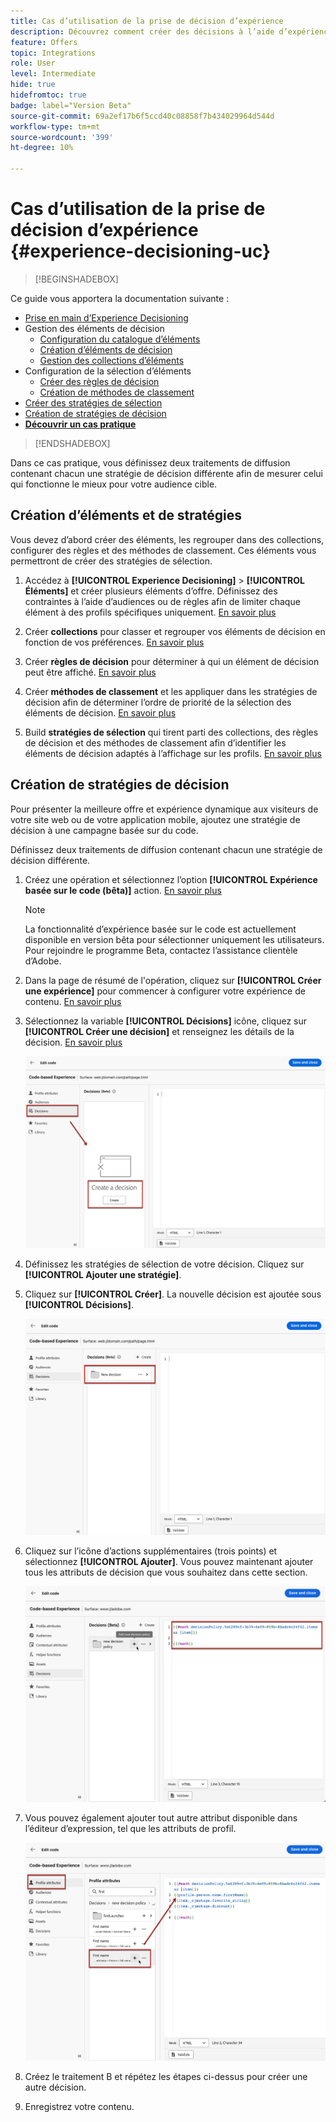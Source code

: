 ```yaml
---
title: Cas d’utilisation de la prise de décision d’expérience
description: Découvrez comment créer des décisions à l’aide d’expériences avec le canal basé sur le code
feature: Offers
topic: Integrations
role: User
level: Intermediate
hide: true
hidefromtoc: true
badge: label="Version Beta"
source-git-commit: 69a2ef17b6f5ccd40c08858f7b434029964d544d
workflow-type: tm+mt
source-wordcount: '399'
ht-degree: 10%

---
```


# Cas d’utilisation de la prise de décision d’expérience {#experience-decisioning-uc}

>[!BEGINSHADEBOX]

Ce guide vous apportera la documentation suivante :

* [Prise en main d’Experience Decisioning](gs-experience-decisioning.md)
* Gestion des éléments de décision
   * [Configuration du catalogue d’éléments](catalogs.md)
   * [Création d’éléments de décision](items.md)
   * [Gestion des collections d’éléments](collections.md)
* Configuration de la sélection d’éléments
   * [Créer des règles de décision](rules.md)
   * [Création de méthodes de classement](ranking.md)
* [Créer des stratégies de sélection](selection-strategies.md)
* [Création de stratégies de décision](create-decision.md)
* **[Découvrir un cas pratique](experience-decisioning-uc.md)**

>[!ENDSHADEBOX]

Dans ce cas pratique, vous définissez deux traitements de diffusion contenant chacun une stratégie de décision différente afin de mesurer celui qui fonctionne le mieux pour votre audience cible.

## Création d’éléments et de stratégies

Vous devez d’abord créer des éléments, les regrouper dans des collections, configurer des règles et des méthodes de classement. Ces éléments vous permettront de créer des stratégies de sélection.

1. Accédez à **[!UICONTROL Experience Decisioning]** > **[!UICONTROL Éléments]** et créer plusieurs éléments d’offre. Définissez des contraintes à l’aide d’audiences ou de règles afin de limiter chaque élément à des profils spécifiques uniquement. [En savoir plus](items.md)

   <!--
   1. From the items list, click the **[!UICONTROL Edit schema]** button  and edit the custom attributes if needed. [Learn how to work with catalogs](catalogs.md)-->

1. Créer **collections** pour classer et regrouper vos éléments de décision en fonction de vos préférences. [En savoir plus](collections.md)

1. Créer **règles de décision** pour déterminer à qui un élément de décision peut être affiché. [En savoir plus](rules.md)

1. Créer **méthodes de classement** et les appliquer dans les stratégies de décision afin de déterminer l’ordre de priorité de la sélection des éléments de décision. [En savoir plus](ranking.md)

1. Build **stratégies de sélection** qui tirent parti des collections, des règles de décision et des méthodes de classement afin d’identifier les éléments de décision adaptés à l’affichage sur les profils. [En savoir plus](selection-strategies.md)

## Création de stratégies de décision

Pour présenter la meilleure offre et expérience dynamique aux visiteurs de votre site web ou de votre application mobile, ajoutez une stratégie de décision à une campagne basée sur du code.

Définissez deux traitements de diffusion contenant chacun une stratégie de décision différente.

1. Créez une opération et sélectionnez l’option **[!UICONTROL Expérience basée sur le code (bêta)]** action. [En savoir plus](../code-based/create-code-based.md)

   >[!NOTE]
   >
   >La fonctionnalité d’expérience basée sur le code est actuellement disponible en version bêta pour sélectionner uniquement les utilisateurs. Pour rejoindre le programme Beta, contactez l’assistance clientèle d’Adobe.

1. Dans la page de résumé de l&#39;opération, cliquez sur **[!UICONTROL Créer une expérience]** pour commencer à configurer votre expérience de contenu. [En savoir plus](../campaigns/content-experiment.md)

1. Sélectionnez la variable **[!UICONTROL Décisions]** icône, cliquez sur **[!UICONTROL Créer une décision]** et renseignez les détails de la décision. [En savoir plus](create-decision.md)

   ![](assets/decision-code-based-create.png)

1. Définissez les stratégies de sélection de votre décision. Cliquez sur **[!UICONTROL Ajouter une stratégie]**.

1. Cliquez sur **[!UICONTROL Créer]**. La nouvelle décision est ajoutée sous **[!UICONTROL Décisions]**.

   ![](assets/decision-code-based-decision-added.png)

1. Cliquez sur l’icône d’actions supplémentaires (trois points) et sélectionnez **[!UICONTROL Ajouter]**. Vous pouvez maintenant ajouter tous les attributs de décision que vous souhaitez dans cette section.

   ![](assets/decision-code-based-add-decision.png)

1. Vous pouvez également ajouter tout autre attribut disponible dans l’éditeur d’expression, tel que les attributs de profil.

   ![](assets/decision-code-based-decision-profile-attribute.png)

1. Créez le traitement B et répétez les étapes ci-dessus pour créer une autre décision.

1. Enregistrez votre contenu.


